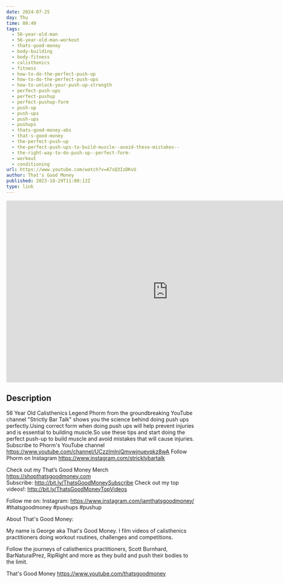 ```yaml
---
date: 2024-07-25
day: Thu
time: 08:49
tags:
  - 56-year-old-man
  - 56-year-old-man-workout
  - thats-good-money
  - body-building
  - body-fitness
  - calisthenics
  - fitness
  - how-to-do-the-perfect-push-up
  - how-to-do-the-perfect-push-ups
  - how-to-unlock-your-push-up-strength
  - perfect-push-ups
  - perfect-pushup
  - perfect-pushup-form
  - push-up
  - push-ups
  - push-ups
  - pushups
  - thats-good-money-abs
  - that-s-good-money
  - the-perfect-push-up
  - the-perfect-push-ups-to-build-muscle--avoid-these-mistakes--
  - the-right-way-to-do-push-up--perfect-form-
  - workout
  - conditioning
url: https://www.youtube.com/watch?v=A7sQ3IzDKvU
author: That's Good Money
published: 2023-10-29T11:00:12Z
type: link
---
```


<iframe width="854" height="480" src="https://www.youtube.com/embed/A7sQ3IzDKvU" frameborder="0" allowfullscreen></iframe>

## Description
56 Year Old Calisthenics Legend Phorm from the groundbreaking YouTube channel "Strictly Bar Talk" shows you the science behind doing push ups perfectly.Using correct form when doing push ups will help prevent injuries and is essential to building muscle.So use these tips and start doing the perfect push-up to build muscle and avoid mistakes that will cause injuries.
Subscribe to Phorm's YouTube channel 
https://www.youtube.com/channel/UCzzImlnjQmvwjnueyqkz8wA
Follow Phorm on Instagram 
https://www.instagram.com/stricklybartalk
                 
   Check out my That’s Good Money Merch                                                                                            
   https://shopthatsgoodmoney.com                                                                                                                                   
   Subscribe: http://bit.ly/ThatsGoodMoneySubscribe
   Check out my top videos!: http://bit.ly/ThatsGoodMoneyTopVideos  

Follow me on: 
 Instagram: https://www.instagram.com/iamthatsgoodmoney/
 #thatsgoodmoney #pushups #pushup 


About That's Good Money: 

My name is George aka That's Good Money. I film videos of calisthenics practitioners doing workout routines, challenges and competitions.

Follow the journeys of calisthenics practitioners, Scott Burnhard, BarNaturalPrez, RipRight and more as they build and push their bodies to the limit. 

That's Good Money
https://www.youtube.com/thatsgoodmoney